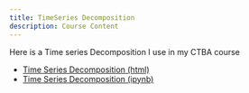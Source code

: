 ```yaml
---
title: TimeSeries Decomposition
description: Course Content
---
```


Here is a Time series Decomposition I use in my CTBA course

- [Time Series Decomposition (html)](TimeSeriesDecompostion.html)
- [Time Series Decomposition (ipynb)](TimeSeriesDecompostion.ipynb)
